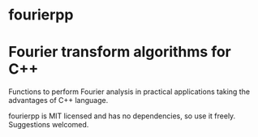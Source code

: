 # fourierpp
# Fourier transform algorithms for C++

Functions to perform Fourier analysis in practical applications taking the advantages of C++ language.

fourierpp is MIT licensed and has no dependencies, so use it freely. Suggestions welcomed.


